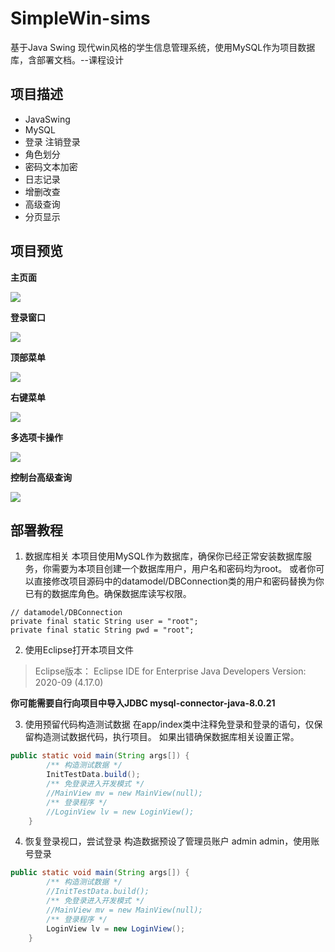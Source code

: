 # SimpleWin-sims
基于Java Swing 现代win风格的学生信息管理系统，使用MySQL作为项目数据库，含部署文档。--课程设计

## 项目描述
- JavaSwing
- MySQL
- 登录 注销登录
- 角色划分
- 密码文本加密
- 日志记录
- 增删改查
- 高级查询
- 分页显示

## 项目预览
**主页面**

![](https://gitee.com/QiJieH/blog-image-bed/raw/master/20201010195731.png)

**登录窗口**

![](https://gitee.com/QiJieH/blog-image-bed/raw/master/20201010202152.png)

**顶部菜单**

![](https://gitee.com/QiJieH/blog-image-bed/raw/master/20201010202402.png)

**右键菜单**

![](https://gitee.com/QiJieH/blog-image-bed/raw/master/20201010202442.png)

**多选项卡操作**

![](https://gitee.com/QiJieH/blog-image-bed/raw/master/20201010202622.png)

**控制台高级查询**

![](https://gitee.com/QiJieH/blog-image-bed/raw/master/20201010205242.png)

## 部署教程

1. 数据库相关
本项目使用MySQL作为数据库，确保你已经正常安装数据库服务，你需要为本项目创建一个数据库用户，用户名和密码均为root。
或者你可以直接修改项目源码中的datamodel/DBConnection类的用户和密码替换为你已有的数据库角色。确保数据库读写权限。
```
// datamodel/DBConnection
private final static String user = "root";
private final static String pwd = "root";
```

2. 使用Eclipse打开本项目文件
> Eclipse版本：
> Eclipse IDE for Enterprise Java Developers
> Version: 2020-09 (4.17.0)
> 
**你可能需要自行向项目中导入JDBC mysql-connector-java-8.0.21**

3. 使用预留代码构造测试数据
在app/index类中注释免登录和登录的语句，仅保留构造测试数据代码，执行项目。
如果出错确保数据库相关设置正常。
```java
public static void main(String args[]) {
		/** 构造测试数据 */
		InitTestData.build();
		/** 免登录进入开发模式 */
		//MainView mv = new MainView(null);
		/** 登录程序 */
		//LoginView lv = new LoginView();
	}
```

4. 恢复登录视口，尝试登录
构造数据预设了管理员账户 admin admin，使用账号登录
```java
public static void main(String args[]) {
		/** 构造测试数据 */
		//InitTestData.build();
		/** 免登录进入开发模式 */
		//MainView mv = new MainView(null);
		/** 登录程序 */
		LoginView lv = new LoginView();
	}
```